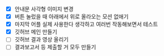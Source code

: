 - [x]  안내문 사각형 이미지 변경
- [x]  버튼 눌렀을 때 아래에서 위로 올라오는 모션 없애기
- [x]  마지막 어플 실제 사용한다 생각하고 여러번 작동해보면서 테스트
- [x]  깃허브 메인 만들기
- [ ]  깃허브 결과 영상 올리기
- [ ]  결과보고서 등 제출할 거 모두 만들기
